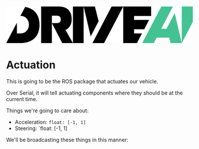 ![DriveAILogo](readme-assets/DriveAILogo.png)
# Actuation

This is going to be the ROS package that actuates our vehicle.

Over Serial, it will tell actuating components where they should be at the current time.

Things we're going to care about:
* Acceleration: `float: [-1, 1]`
* Steering: `float: [-1, 1]

We'll be broadcasting these things in this manner:
